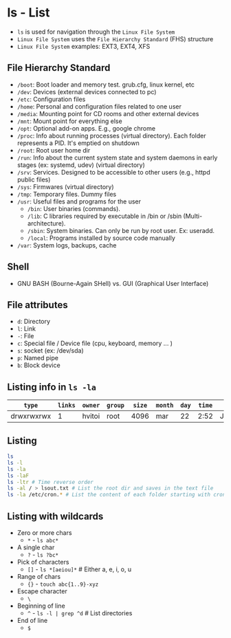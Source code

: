 # ls - List

- `ls` is used for navigation through the `Linux File System`
- `Linux File System` uses the `File Hierarchy Standard` (FHS) structure
- `Linux File System` examples: EXT3, EXT4, XFS

## File Hierarchy Standard

- `/boot`: Boot loader and memory test. grub.cfg, linux kernel, etc
- `/dev`: Devices (external devices connected to pc)
- `/etc`: Configuration files
- `/home`: Personal and configuration files related to one user
- `/media`: Mounting point for CD rooms and other external devices
- `/mnt`: Mount point for everything else
- `/opt`: Optional add-on apps. E.g., google chrome
- `/proc`: Info about running processes (virtual directory). Each folder represents a PID. It's emptied on shutdown
- `/root`: Root user home dir
- `/run`: Info about the current system state and system daemons in early stages (ex: systemd, udev) (virtual directory)
- `/srv`: Services. Designed to be accessible to other users (e.g., httpd public files)
- `/sys`: Firmwares (virtual directory)
- `/tmp`: Temporary files. Dummy files
- `/usr`: Useful files and programs for the user
  - `/bin`: User binaries (commands).
  - `/lib`: C libraries required by executable in /bin or /sbin (Multi-architecture).
  - `/sbin`: System binaries. Can only be run by root user. Ex: useradd.
  - `/local`: Programs installed by source code manually
- `/var`: System logs, backups, cache

## Shell

- GNU BASH (Bourne-Again SHell) vs. GUI (Graphical User Interface)

## File attributes

- `d`: Directory
- `l`: Link
- `-`: File
- `c`: Special file / Device file (cpu, keyboard, memory ... )
- `s`: socket (ex: /dev/sda)
- `p`: Named pipe
- `b`: Block device

## Listing info in `ls -la`

| `type`     | `links` | `owner` | `group` | `size` | `month` | `day` | `time` | `name`     |
| ---------- | ------- | ------- | ------- | ------ | ------- | ----- | ------ | ---------- |
| drwxrwxrwx | 1       | hvitoi  | root    | 4096   | mar     | 22    | 2:52   | Javascript |

## Listing

```bash
ls
ls -l
ls -la
ls -laF
ls -ltr # Time reverse order
ls -al / > lsout.txt # List the root dir and saves in the text file
ls -la /etc/cron.* # List the content of each folder starting with cron.
```

## Listing with wildcards

- Zero or more chars
  - `*` - `ls abc*`
- A single char
  - `?` - `ls ?bc*`
- Pick of characters
  - `[]` - `ls *[aeiou]*` # Either a, e, i, o, u
- Range of chars
  - `{}` - `touch abc{1..9}-xyz`
- Escape character
  - `\`
- Beginning of line
  - `^` - `ls -l | grep ^d` # List directories
- End of line
  - `$`

